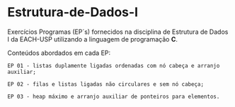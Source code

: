 # Estrutura-de-Dados-I
 Exercícios Programas (EP´s) fornecidos na disciplina de Estrutura de Dados I da EACH-USP utilizando a linguagem de programação **C**.

 Conteúdos abordados em cada EP:
 
    EP 01 - listas duplamente ligadas ordenadas com nó cabeça e arranjo auxiliar;

    EP 02 - filas e listas ligadas não circulares e sem nó cabeça;

    EP 03 - heap máximo e arranjo auxiliar de ponteiros para elementos.

